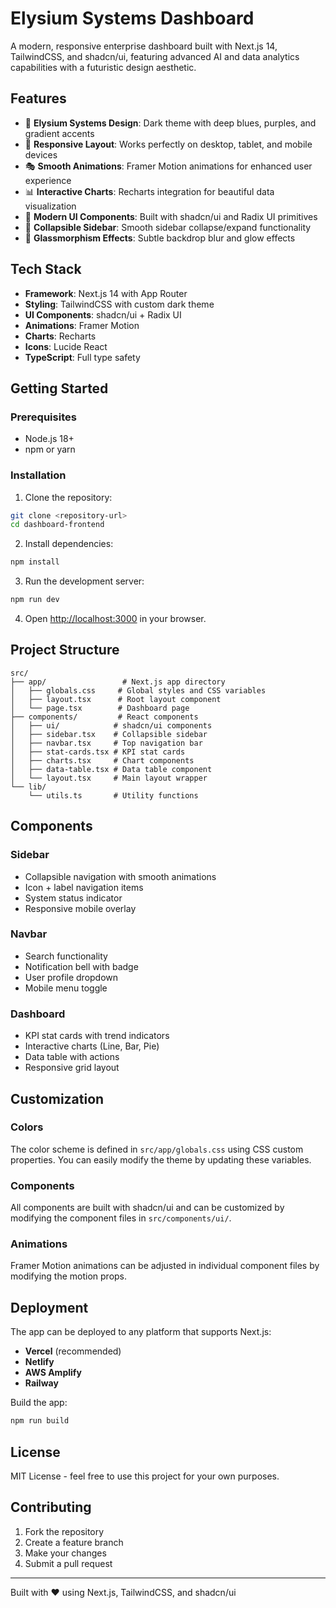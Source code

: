 # Elysium Systems Dashboard

A modern, responsive enterprise dashboard built with Next.js 14, TailwindCSS, and shadcn/ui, featuring advanced AI and data analytics capabilities with a futuristic design aesthetic.

## Features

- 🎨 **Elysium Systems Design**: Dark theme with deep blues, purples, and gradient accents
- 📱 **Responsive Layout**: Works perfectly on desktop, tablet, and mobile devices
- 🎭 **Smooth Animations**: Framer Motion animations for enhanced user experience
- 📊 **Interactive Charts**: Recharts integration for beautiful data visualization
- 🎯 **Modern UI Components**: Built with shadcn/ui and Radix UI primitives
- 🔧 **Collapsible Sidebar**: Smooth sidebar collapse/expand functionality
- 🎨 **Glassmorphism Effects**: Subtle backdrop blur and glow effects

## Tech Stack

- **Framework**: Next.js 14 with App Router
- **Styling**: TailwindCSS with custom dark theme
- **UI Components**: shadcn/ui + Radix UI
- **Animations**: Framer Motion
- **Charts**: Recharts
- **Icons**: Lucide React
- **TypeScript**: Full type safety

## Getting Started

### Prerequisites

- Node.js 18+ 
- npm or yarn

### Installation

1. Clone the repository:
```bash
git clone <repository-url>
cd dashboard-frontend
```

2. Install dependencies:
```bash
npm install
```

3. Run the development server:
```bash
npm run dev
```

4. Open [http://localhost:3000](http://localhost:3000) in your browser.

## Project Structure

```
src/
├── app/                 # Next.js app directory
│   ├── globals.css     # Global styles and CSS variables
│   ├── layout.tsx      # Root layout component
│   └── page.tsx        # Dashboard page
├── components/         # React components
│   ├── ui/            # shadcn/ui components
│   ├── sidebar.tsx    # Collapsible sidebar
│   ├── navbar.tsx     # Top navigation bar
│   ├── stat-cards.tsx # KPI stat cards
│   ├── charts.tsx     # Chart components
│   ├── data-table.tsx # Data table component
│   └── layout.tsx     # Main layout wrapper
└── lib/
    └── utils.ts       # Utility functions
```

## Components

### Sidebar
- Collapsible navigation with smooth animations
- Icon + label navigation items
- System status indicator
- Responsive mobile overlay

### Navbar
- Search functionality
- Notification bell with badge
- User profile dropdown
- Mobile menu toggle

### Dashboard
- KPI stat cards with trend indicators
- Interactive charts (Line, Bar, Pie)
- Data table with actions
- Responsive grid layout

## Customization

### Colors
The color scheme is defined in `src/app/globals.css` using CSS custom properties. You can easily modify the theme by updating these variables.

### Components
All components are built with shadcn/ui and can be customized by modifying the component files in `src/components/ui/`.

### Animations
Framer Motion animations can be adjusted in individual component files by modifying the motion props.

## Deployment

The app can be deployed to any platform that supports Next.js:

- **Vercel** (recommended)
- **Netlify**
- **AWS Amplify**
- **Railway**

Build the app:
```bash
npm run build
```

## License

MIT License - feel free to use this project for your own purposes.

## Contributing

1. Fork the repository
2. Create a feature branch
3. Make your changes
4. Submit a pull request

---

Built with ❤️ using Next.js, TailwindCSS, and shadcn/ui
